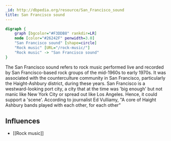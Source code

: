 ```yaml
---
_id: http://dbpedia.org/resource/San_Francisco_sound
title: San Francisco sound
---
```


```dot
digraph {
	graph [bgcolor="#F3DDB8" rankdir=LR]
	node [color="#26242F" penwidth=3.0]
	"San Francisco sound" [shape=circle]
	"Rock music" [URL="/rock-music/"]
	"Rock music" -> "San Francisco sound"
}
```

The San Francisco sound refers to rock music performed live and recorded by San Francisco-based rock groups of the mid-1960s to early 1970s. It was associated with the counterculture community in San Francisco, particularly the Haight-Ashbury district, during these years. San Francisco is a westward-looking port city, a city that at the time was 'big enough' but not manic like New York City or spread out like Los Angeles. Hence, it could support a 'scene'. According to journalist Ed Vulliamy, "A core of Haight Ashbury bands played with each other, for each other"

## Influences

- [[Rock music]]
